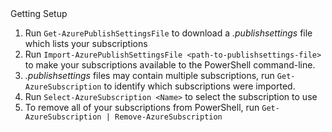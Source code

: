 <div class="panel panel-primary">
<div class="panel-heading">Getting Setup</div>
<ol>
	<li>Run <code>Get-AzurePublishSettingsFile</code> to download a <em>.publishsettings</em> file which lists your subscriptions</li>
	<li>Run <code>Import-AzurePublishSettingsFile &lt;path-to-publishsettings-file&gt;</code> to make your subscriptions available to the PowerShell command-line.</li>
	<li><em>.publishsettings</em> files may contain multiple subscriptions, run <code>Get-AzureSubscription</code> to identify which subscriptions were imported.</li>
	<li>Run <code>Select-AzureSubscription &lt;Name&gt;</code> to select the subscription to use</li>
	<li>To remove all of your subscriptions from PowerShell, run <code>Get-AzureSubscription | Remove-AzureSubscription</code></li>
</ol>
</div>
